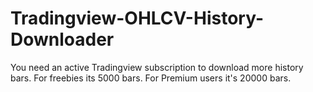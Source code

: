 # Tradingview-OHLCV-History-Downloader
You need an active Tradingview subscription to download more history bars. For freebies its 5000 bars. For Premium users it's 20000 bars.
